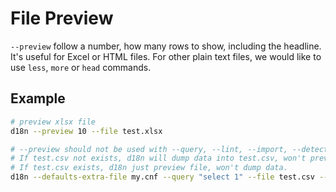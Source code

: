 # File Preview

`--preview` follow a number, how many rows to show, including the headline. It's useful for Excel or HTML files. For other plain text files, we would like to use `less`, `more` or `head` commands.

## Example

```bash
# preview xlsx file
d18n --preview 10 --file test.xlsx
```

```bash
# --preview should not be used with --query, --lint, --import, --detect flag
# If test.csv not exists, d18n will dump data into test.csv, won't preview file.
# If test.csv exists, d18n just preview file, won't dump data.
d18n --defaults-extra-file my.cnf --query "select 1" --file test.csv --preview 1
```
